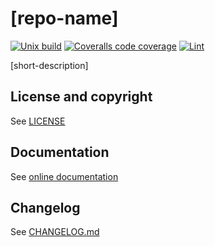 # [repo-name]

[![Unix build](https://img.shields.io/github/workflow/status/[github-account-name]/[repo-name]/Unix%20build?label=Unix%20build&logo=linux)](https://github.com/[github-account-name]/[repo-name]/actions/workflows/unix_build.yml)
[![Coveralls code coverage](https://img.shields.io/coveralls/github/[github-account-name]/[repo-name]?logo=coveralls)](https://coveralls.io/github/[github-account-name]/[repo-name])
[![Lint](https://github.com/[github-account-name]/[repo-name]/workflows/Lint/badge.svg)](https://github.com/[github-account-name]/[repo-name]/actions/workflows/lint.yml)

[short-description]

## License and copyright

See [LICENSE](LICENSE)

## Documentation

See [online documentation](https://[github-account-name].github.io/[repo-name]/)

## Changelog

See [CHANGELOG.md](CHANGELOG.md)
